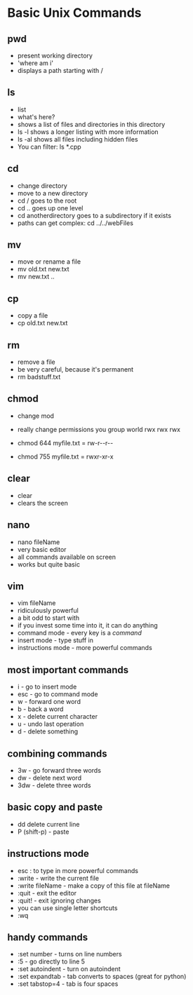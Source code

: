 # Basic Unix Commands

## pwd
* present working directory
* 'where am i'
* displays a path starting with /

## ls
* list
* what's here?
* shows a list of files and directories in this directory
* ls -l shows a longer listing with more information
* ls -al shows all files including hidden files
* You can filter: ls *.cpp

## cd
* change directory
* move to a new directory
* cd / goes to the root
* cd .. goes up one level
* cd anotherdirectory goes to a subdirectory if it exists
* paths can get complex: cd ../../webFiles 

## mv
* move or rename a file
* mv old.txt new.txt
* mv new.txt ..

## cp
* copy a file
* cp old.txt new.txt

## rm
* remove a file
* be very careful, because it's permanent
* rm badstuff.txt

## chmod
* change mod
* really change permissions
    you    group   world
    rwx    rwx     rwx

* chmod 644 myfile.txt = rw-r--r--
* chmod 755 myfile.txt = rwxr-xr-x

## clear 
* clear
* clears the screen

## nano
* nano fileName
* very basic editor
* all commands available on screen
* works but quite basic

## vim
* vim fileName
* ridiculously powerful
* a bit odd to start with
* if you invest some time into it, it can do anything
* command mode - every key is a *command*
* insert mode - type stuff in
* instructions mode - more powerful commands

## most important commands
* i - go to insert mode
* esc - go to command mode
* w - forward one word 
* b - back a word 
* x - delete current character
* u - undo last operation
* d - delete something

## combining commands
* 3w - go forward three words
* dw - delete next word
* 3dw - delete three words

## basic copy and paste
* dd delete current line
* P (shift-p) - paste

## instructions mode
* esc : to type in more powerful commands
* :write - write the current file
* :write fileName - make a copy of this file at fileName
* :quit - exit the editor
* :quit! - exit ignoring changes
* you can use single letter shortcuts
* :wq

## handy commands
* :set number - turns on line numbers
* :5 - go directly to line 5
* :set autoindent - turn on autoindent
* :set expandtab - tab converts to spaces (great for python)
* :set tabstop=4 - tab is four spaces
